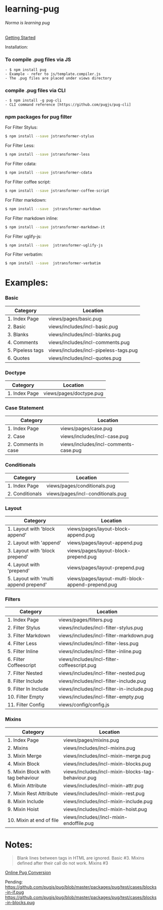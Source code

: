 # learning-pug
###### Norma is learning pug

[Getting Started](https://pugjs.org/api/getting-started.html)

Installation:

### To compile .pug files via JS
    - $ npm install pug
    - Example - refer to js/template.compiler.js
    - The .pug files are placed under views directory

### compile .pug files via CLI
    - $ npm install -g pug-cli
    - CLI command reference [https://github.com/pugjs/pug-cli]


### npm packages for pug filter

For Filter Stylus:
```sh
$ npm install --save jstransformer-stylus
```

For Filter Less:
```sh
$ npm install --save jstransformer-less
```

For Filter cdata:
```sh
$ npm install --save jstransformer-cdata
```

For Filter coffee script:
```sh
$ npm install --save jstransformer-coffee-script
```

For Filter markdown:
```sh
$ npm install --save  jstransformer-markdown
```

For Filter markdown inline:
```sh
$ npm install --save jstransformer-markdown-it
```

For Filter uglify-js:
```sh
$ npm install --save  jstransformer-uglify-js
```

For Filter verbatim:
```sh
$ npm install --save  jstransformer-verbatim
```


# Examples:

### Basic
| Category | Location |
| ------ | ------ |
| 1. Index Page | views/pages/basic.pug |
| 2. Basic | views/includes/incl-basic.pug |
| 3. Blanks | views/includes/incl-blanks.pug |
| 4. Comments | views/includes/incl-comments.pug |
| 5. Pipeless tags | views/includes/incl-pipeless-tags.pug |
| 6. Quotes | views/includes/incl-quotes.pug |


### Doctype
| Category | Location |
| ------ | ------ |
| 1. Index Page | views/pages/doctype.pug |


### Case Statement
| Category | Location |
| ------ | ------ |
| 1. Index Page | views/pages/case.pug |
| 2. Case | views/includes/incl-case.pug |
| 2. Comments in case | views/includes/incl-comments-case.pug |


### Conditionals
| Category | Location |
| ------ | ------ |
| 1. Index Page | views/pages/conditionals.pug |
| 2. Conditionals | views/pages/incl-conditionals.pug |


### Layout
| Category | Location |
| ------ | ------ |
| 1. Layout with 'block append' | views/pages/layout-block-append.pug |
| 2. Layout with 'append' | views/pages/layout-append.pug |
| 3. Layout with 'block prepend' | views/pages/layout-block-prepend.pug |
| 4. Layout with 'prepend' | views/pages/layout-prepend.pug |
| 5. Layout with 'multi append prepend' | views/pages/layout-multi-block-append-prepend.pug |


### Filters
| Category | Location |
| ------ | ------ |
| 1. Index Page | views/pages/filters.pug |
| 2. Filter Stylus | views/includes/incl-filter-stylus.pug |
| 3. Filter Markdown | views/includes/incl-filter-markdown.pug |
| 4. Filter Less | views/includes/incl-filter-less.pug |
| 5. Filter Inline | views/includes/incl-filter-inline.pug |
| 6. Filter Coffeescript | views/includes/incl-filter-coffeescript.pug |
| 7. Filter Nested | views/includes/incl-filter-nested.pug |
| 8. Filter Include | views/includes/incl-filter-include.pug |
| 9. Filter In Include | views/includes/incl-filter-in-include.pug |
| 10. Filter Empty | views/includes/incl-filter-empty.pug |
| 11. Filter Config | views/config/config.js |


### Mixins
| Category | Location |
| ------ | ------ |
| 1. Index Page | views/pages/mixins.pug |
| 2. Mixins | views/includes/incl-mixins.pug |
| 3. Mixin Merge | views/includes/incl-mixin-merge.pug |
| 4. Mixin Block | views/includes/incl-mixin-blocks.pug |
| 5. Mixin Block with tag behaviour | views/includes/incl-mixin-blocks-tag-behaviour.pug |
| 6. Mixin Attribute | views/includes/incl-mixin-attr.pug |
| 7. Mixin Rest Attribute | views/includes/incl-mixin-rest.pug |
| 8. Mixin Include | views/includes/incl-mixin-include.pug |
| 9. Mixin Hoist | views/includes/incl-mixin-hoist.pug |
| 10. Mixin at end of file | views/includes//incl-mixin-endoffile.pug |



# Notes:
> Blank lines between tags in HTML are ignored. Basic #3.
> Mixins defined after their call do not work. Mixins #3

[Online Pug Conversion](https://pughtml.com/)

Pending:
https://github.com/pugjs/pug/blob/master/packages/pug/test/cases/blocks-in-if.pug
https://github.com/pugjs/pug/blob/master/packages/pug/test/cases/blocks-in-blocks.pug